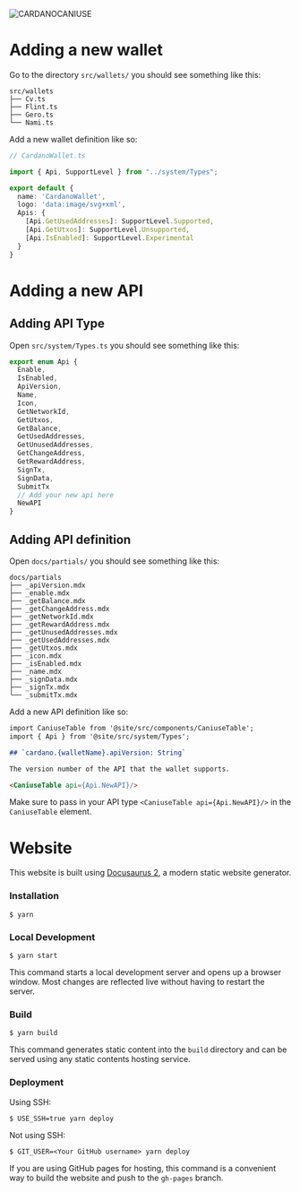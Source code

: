 ![CARDANOCANIUSE](https://github.com/dcSpark/cardano-caniuse/blob/main/static/img/caniuse_new.png?raw=true)

# Adding a new wallet

Go to the directory `src/wallets/` you should see something like this: 

```
src/wallets
├── Cv.ts
├── Flint.ts
├── Gero.ts
└── Nami.ts
```

Add a new wallet definition like so:

```ts
// CardanoWallet.ts

import { Api, SupportLevel } from "../system/Types";

export default {
  name: 'CardanoWallet',
  logo: 'data:image/svg+xml',
  Apis: {
    [Api.GetUsedAddresses]: SupportLevel.Supported,
    [Api.GetUtxos]: SupportLevel.Unsupported,
    [Api.IsEnabled]: SupportLevel.Experimental
  }
}
```

# Adding a new API

## Adding API Type
Open `src/system/Types.ts` you should see something like this: 

```ts
export enum Api {
  Enable,
  IsEnabled,
  ApiVersion,
  Name,
  Icon,
  GetNetworkId,
  GetUtxos,
  GetBalance,
  GetUsedAddresses,
  GetUnusedAddresses,
  GetChangeAddress,
  GetRewardAddress,
  SignTx,
  SignData,
  SubmitTx
  // Add your new api here
  NewAPI
}
```

## Adding API definition

Open `docs/partials/` you should see something like this: 

```
docs/partials
├── _apiVersion.mdx
├── _enable.mdx
├── _getBalance.mdx
├── _getChangeAddress.mdx
├── _getNetworkId.mdx
├── _getRewardAddress.mdx
├── _getUnusedAddresses.mdx
├── _getUsedAddresses.mdx
├── _getUtxos.mdx
├── _icon.mdx
├── _isEnabled.mdx
├── _name.mdx
├── _signData.mdx
├── _signTx.mdx
└── _submitTx.mdx
```

Add a new API definition like so:

```md
import CaniuseTable from '@site/src/components/CaniuseTable';
import { Api } from '@site/src/system/Types';

## `cardano.{walletName}.apiVersion: String`

The version number of the API that the wallet supports.

<CaniuseTable api={Api.NewAPI}/>
```

Make sure to pass in your API type `<CaniuseTable api={Api.NewAPI}/>` in the `CaniuseTable` element.

# Website

This website is built using [Docusaurus 2](https://docusaurus.io/), a modern static website generator.

### Installation

```
$ yarn
```

### Local Development

```
$ yarn start
```

This command starts a local development server and opens up a browser window. Most changes are reflected live without having to restart the server.

### Build

```
$ yarn build
```

This command generates static content into the `build` directory and can be served using any static contents hosting service.

### Deployment

Using SSH:

```
$ USE_SSH=true yarn deploy
```

Not using SSH:

```
$ GIT_USER=<Your GitHub username> yarn deploy
```

If you are using GitHub pages for hosting, this command is a convenient way to build the website and push to the `gh-pages` branch.
